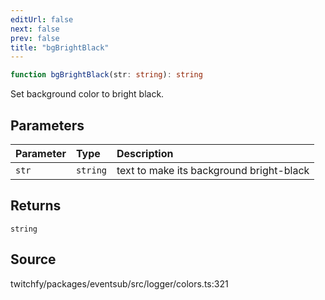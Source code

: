 ```yaml
---
editUrl: false
next: false
prev: false
title: "bgBrightBlack"
---
```


```ts
function bgBrightBlack(str: string): string
```

Set background color to bright black.

## Parameters

| Parameter | Type | Description |
| :------ | :------ | :------ |
| `str` | `string` | text to make its background bright-black |

## Returns

`string`

## Source

twitchfy/packages/eventsub/src/logger/colors.ts:321
